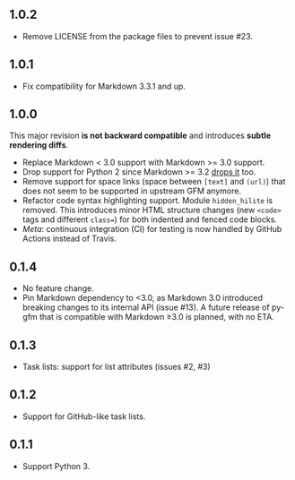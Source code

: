 ## 1.0.2

* Remove LICENSE from the package files to prevent issue #23.

## 1.0.1

* Fix compatibility for Markdown 3.3.1 and up.

## 1.0.0

This major revision **is not backward compatible** and introduces **subtle rendering diffs**.

* Replace Markdown < 3.0 support with Markdown >= 3.0 support.
* Drop support for Python 2 since Markdown >= 3.2 [drops it](https://python-markdown.github.io/change_log/release-3.2/) too.
* Remove support for space links (space between `[text]` and `(url)`) that does not seem to be supported in upstream GFM anymore.
* Refactor code syntax highlighting support. Module `hidden_hilite` is removed. This introduces minor HTML structure changes (new `<code>` tags and different `class=`) for both indented and fenced code blocks.
* *Meta*: continuous integration (CI) for testing is now handled by GitHub Actions instead of Travis.

## 0.1.4

* No feature change.
* Pin Markdown dependency to <3.0, as Markdown 3.0 introduced breaking changes
  to its internal API (issue #13). A future release of py-gfm that is compatible
  with Markdown ≥3.0 is planned, with no ETA.

## 0.1.3

* Task lists: support for list attributes (issues #2, #3)

## 0.1.2

* Support for GitHub-like task lists.

## 0.1.1

* Support Python 3.
